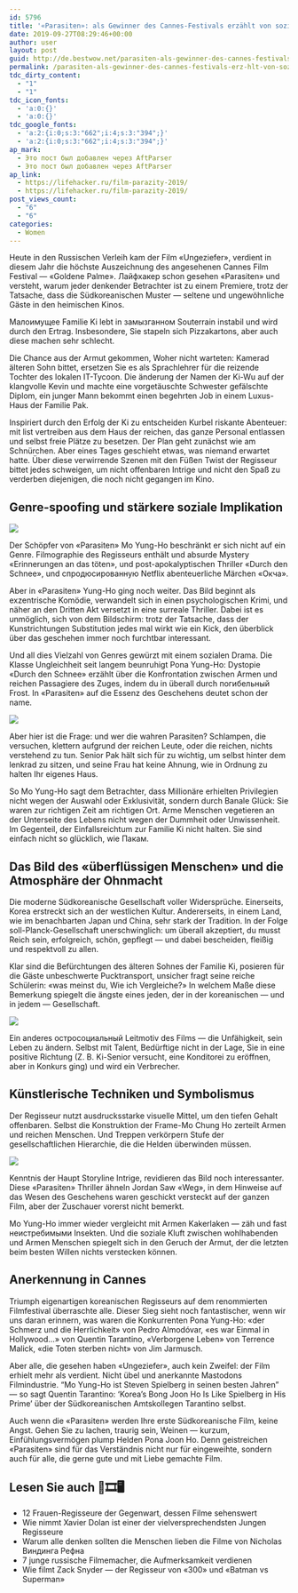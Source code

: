 ```yaml
---
id: 5796
title: '«Parasiten»: als Gewinner des Cannes-Festivals erzählt von sozialer Ungerechtigkeit'
date: 2019-09-27T08:29:46+00:00
author: user
layout: post
guid: http://de.bestwow.net/parasiten-als-gewinner-des-cannes-festivals-erz-hlt-von-sozialer-ungerechtigkeit/
permalink: /parasiten-als-gewinner-des-cannes-festivals-erz-hlt-von-sozialer-ungerechtigkeit/
tdc_dirty_content:
  - "1"
  - "1"
tdc_icon_fonts:
  - 'a:0:{}'
  - 'a:0:{}'
tdc_google_fonts:
  - 'a:2:{i:0;s:3:"662";i:4;s:3:"394";}'
  - 'a:2:{i:0;s:3:"662";i:4;s:3:"394";}'
ap_mark:
  - Это пост был добавлен через AftParser
  - Это пост был добавлен через AftParser
ap_link:
  - https://lifehacker.ru/film-parazity-2019/
  - https://lifehacker.ru/film-parazity-2019/
post_views_count:
  - "6"
  - "6"
categories:
  - Women
---
```

Heute in den Russischen Verleih kam der Film «Ungeziefer», verdient in diesem Jahr die höchste Auszeichnung des angesehenen Cannes Film Festival — «Goldene Palme». Лайфхакер schon gesehen «Parasiten» und versteht, warum jeder denkender Betrachter ist zu einem Premiere, trotz der Tatsache, dass die Südkoreanischen Muster — seltene und ungewöhnliche Gäste in den heimischen Kinos.</p> 

Малоимущее Familie Ki lebt in замызганном Souterrain instabil und wird durch den Ertrag. Insbesondere, Sie stapeln sich Pizzakartons, aber auch diese machen sehr schlecht.

Die Chance aus der Armut gekommen, Woher nicht warteten: Kamerad älteren Sohn bittet, ersetzen Sie es als Sprachlehrer für die reizende Tochter des lokalen IT-Tycoon. Die änderung der Namen der Ki-Wu auf der klangvolle Kevin und machte eine vorgetäuschte Schwester gefälschte Diplom, ein junger Mann bekommt einen begehrten Job in einem Luxus-Haus der Familie Pak.

Inspiriert durch den Erfolg der Ki zu entscheiden Kurbel riskante Abenteuer: mit list vertreiben aus dem Haus der reichen, das ganze Personal entlassen und selbst freie Plätze zu besetzen. Der Plan geht zunächst wie am Schnürchen. Aber eines Tages geschieht etwas, was niemand erwartet hatte. Über diese verwirrende Szenen mit den Füßen Twist der Regisseur bittet jedes schweigen, um nicht offenbaren Intrige und nicht den Spaß zu verderben diejenigen, die noch nicht gegangen im Kino.

## Genre-spoofing und stärkere soziale Implikation

![](http://de.bestwow.net/wp-content/uploads/2019/09/parazity-kak-pobeditel-kannskogo-festivalya-rasskazyvaet-o-social-noy-nespravedlivosti-1.jpg) 

Der Schöpfer von «Parasiten» Mo Yung-Ho beschränkt er sich nicht auf ein Genre. Filmographie des Regisseurs enthält und absurde Mystery «Erinnerungen an das töten», und post-apokalyptischen Thriller «Durch den Schnee», und спродюсированную Netflix abenteuerliche Märchen «Окча».

Aber in «Parasiten» Yung-Ho ging noch weiter. Das Bild beginnt als exzentrische Komödie, verwandelt sich in einen psychologischen Krimi, und näher an den Dritten Akt versetzt in eine surreale Thriller. Dabei ist es unmöglich, sich von dem Bildschirm: trotz der Tatsache, dass der Kunstrichtungen Substitution jedes mal wirkt wie ein Kick, den überblick über das geschehen immer noch furchtbar interessant.

Und all dies Vielzahl von Genres gewürzt mit einem sozialen Drama. Die Klasse Ungleichheit seit langem beunruhigt Pona Yung-Ho: Dystopie «Durch den Schnee» erzählt über die Konfrontation zwischen Armen und reichen Passagiere des Zuges, indem du in überall durch погибельный Frost. In «Parasiten» auf die Essenz des Geschehens deutet schon der name.

![](http://de.bestwow.net/wp-content/uploads/2019/09/parazity-kak-pobeditel-kannskogo-festivalya-rasskazyvaet-o-social-noy-nespravedlivosti-2.jpg) 

Aber hier ist die Frage: und wer die wahren Parasiten? Schlampen, die versuchen, klettern aufgrund der reichen Leute, oder die reichen, nichts verstehend zu tun. Senior Pak hält sich für zu wichtig, um selbst hinter dem lenkrad zu sitzen, und seine Frau hat keine Ahnung, wie in Ordnung zu halten Ihr eigenes Haus.

So Mo Yung-Ho sagt dem Betrachter, dass Millionäre erhielten Privilegien nicht wegen der Auswahl oder Exklusivität, sondern durch Banale Glück: Sie waren zur richtigen Zeit am richtigen Ort. Arme Menschen vegetieren an der Unterseite des Lebens nicht wegen der Dummheit oder Unwissenheit. Im Gegenteil, der Einfallsreichtum zur Familie Ki nicht halten. Sie sind einfach nicht so glücklich, wie Пакам.

## Das Bild des «überflüssigen Menschen» und die Atmosphäre der Ohnmacht

Die moderne Südkoreanische Gesellschaft voller Widersprüche. Einerseits, Korea erstreckt sich an der westlichen Kultur. Andererseits, in einem Land, wie im benachbarten Japan und China, sehr stark der Tradition. In der Folge soll-Planck-Gesellschaft unerschwinglich: um überall akzeptiert, du musst Reich sein, erfolgreich, schön, gepflegt — und dabei bescheiden, fleißig und respektvoll zu allen.

Klar sind die Befürchtungen des älteren Sohnes der Familie Ki, posieren für die Gäste unbeschwerte Pucktransport, unsicher fragt seine reiche Schülerin: «was meinst du, Wie ich Vergleiche?» In welchem Maße diese Bemerkung spiegelt die ängste eines jeden, der in der koreanischen — und in jedem — Gesellschaft.

![](http://de.bestwow.net/wp-content/uploads/2019/09/parazity-kak-pobeditel-kannskogo-festivalya-rasskazyvaet-o-social-noy-nespravedlivosti-3.jpg) 

Ein anderes остросоциальный Leitmotiv des Films — die Unfähigkeit, sein Leben zu ändern. Selbst mit Talent, Bedürftige nicht in der Lage, Sie in eine positive Richtung (Z. B. Ki-Senior versucht, eine Konditorei zu eröffnen, aber in Konkurs ging) und wird ein Verbrecher.

## Künstlerische Techniken und Symbolismus

Der Regisseur nutzt ausdrucksstarke visuelle Mittel, um den tiefen Gehalt offenbaren. Selbst die Konstruktion der Frame-Mo Chung Ho zerteilt Armen und reichen Menschen. Und Treppen verkörpern Stufe der gesellschaftlichen Hierarchie, die die Helden überwinden müssen.

![](http://de.bestwow.net/wp-content/uploads/2019/09/parazity-kak-pobeditel-kannskogo-festivalya-rasskazyvaet-o-social-noy-nespravedlivosti-4.png) 

Kenntnis der Haupt Storyline Intrige, revidieren das Bild noch interessanter. Diese «Parasiten» Thriller ähneln Jordan Saw «Weg», in dem Hinweise auf das Wesen des Geschehens waren geschickt versteckt auf der ganzen Film, aber der Zuschauer vorerst nicht bemerkt.

Mo Yung-Ho immer wieder vergleicht mit Armen Kakerlaken — zäh und fast неистребимыми Insekten. Und die soziale Kluft zwischen wohlhabenden und Armen Menschen spiegelt sich in den Geruch der Armut, der die letzten beim besten Willen nichts verstecken können.

## Anerkennung in Cannes

Triumph eigenartigen koreanischen Regisseurs auf dem renommierten Filmfestival überraschte alle. Dieser Sieg sieht noch fantastischer, wenn wir uns daran erinnern, was waren die Konkurrenten Pona Yung-Ho: «der Schmerz und die Herrlichkeit» von Pedro Almodóvar, «es war Einmal in Hollywood&#8230;» von Quentin Tarantino, «Verborgene Leben» von Terrence Malick, «die Toten sterben nicht» von Jim Jarmusch.

Aber alle, die gesehen haben «Ungeziefer», auch kein Zweifel: der Film erhielt mehr als verdient. Nicht übel und anerkannte Mastodons Filmindustrie. &#8220;Mo Yung-Ho ist Steven Spielberg in seinen besten Jahren&#8221; — so sagt <span><span> Quentin Tarantino: &#8216;Korea&#8217;s Bong Joon Ho Is Like Spielberg in His Prime&#8217; </span> </span> über der Südkoreanischen Amtskollegen Tarantino selbst.

Auch wenn die «Parasiten» werden Ihre erste Südkoreanische Film, keine Angst. Gehen Sie zu lachen, traurig sein, Weinen — kurzum, Einfühlungsvermögen plump Helden Pona Joon Ho. Denn geistreichen «Parasiten» sind für das Verständnis nicht nur für eingeweihte, sondern auch für alle, die gerne gute und mit Liebe gemachte Film.

<div>
  <h2 class="read-also__title">
    <span>Lesen Sie auch</span> <span>🎥🎞🖥 </span>
  </h2>
  
  <ul class="read-also__list">
    <li>
      12 Frauen-Regisseure der Gegenwart, dessen Filme sehenswert
    </li>
    <li>
      Wie nimmt Xavier Dolan ist einer der vielversprechendsten Jungen Regisseure
    </li>
    <li>
      Warum alle denken sollten die Menschen lieben die Filme von Nicholas Виндинга Рефна
    </li>
    <li>
      7 junge russische Filmemacher, die Aufmerksamkeit verdienen
    </li>
    <li>
      Wie filmt Zack Snyder — der Regisseur von «300» und «Batman vs Superman»
    </li>
  </ul>
</div>